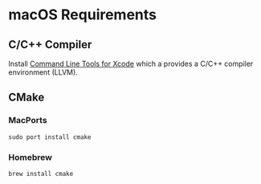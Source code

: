 # macOS Requirements

## C/C++ Compiler

Install [Command Line Tools for Xcode][XCODE] which a provides a C/C++ compiler environment (LLVM).

## CMake

### MacPorts

```shell
sudo port install cmake
```

### Homebrew

```shell
brew install cmake
```

[XCODE]: https://developer.apple.com/xcode/resources/
